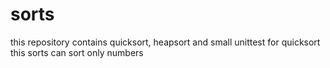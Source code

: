 # sorts
this repository contains quicksort, heapsort and small unittest for quicksort
this sorts can sort only numbers
